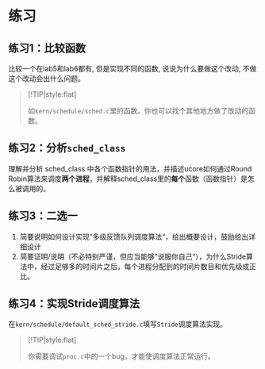# 练习

## 练习1：比较函数

比较一个在lab5和lab6都有, 但是实现不同的函数, 说说为什么要做这个改动, 不做这个改动会出什么问题。

> [!TIP|style:flat]
>
> 如`kern/schedule/sched.c`里的函数。你也可以找个其他地方做了改动的函数。

## 练习2：分析`sched_class`

理解并分析 sched_class 中各个函数指针的用法，并描述ucore如何通过Round Robin算法来调度**两个进程**，并解释sched_class里的**每个**函数（函数指针）是怎么被调用的。

## 练习3：二选一

1. 简要说明如何设计实现”多级反馈队列调度算法“，给出概要设计，鼓励给出详细设计
2. 简要证明/说明（不必特别严谨，但应当能够”说服你自己“），为什么Stride算法中，经过足够多的时间片之后，每个进程分配到的时间片数目和优先级成正比。

## 练习4：实现Stride调度算法

在`kern/schedule/default_sched_stride.c`填写`Stride`调度算法实现。

> [!TIP|style:flat]
>
> 你需要调试`proc.c`中的一个bug，才能使调度算法正常运行。